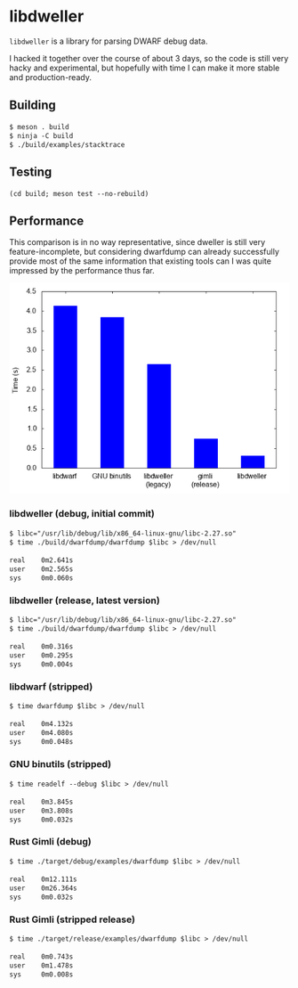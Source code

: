 # libdweller

`libdweller` is a library for parsing DWARF debug data.

I hacked it together over the course of about 3 days, so the code is still
very hacky and experimental, but hopefully with time I can make it more
stable and production-ready.

## Building

```
$ meson . build
$ ninja -C build
$ ./build/examples/stacktrace
```

## Testing

```
(cd build; meson test --no-rebuild)
```

## Performance

This comparison is in no way representative, since dweller is still very
feature-incomplete, but considering dwarfdump can already successfully provide
most of the same information that existing tools can I was quite impressed by
the performance thus far.

![Benchmark plot](./docs/bench.png)

### libdweller (debug, initial commit)

```
$ libc="/usr/lib/debug/lib/x86_64-linux-gnu/libc-2.27.so"
$ time ./build/dwarfdump/dwarfdump $libc > /dev/null

real    0m2.641s
user    0m2.565s
sys     0m0.060s
```

### libdweller (release, latest version)

```
$ libc="/usr/lib/debug/lib/x86_64-linux-gnu/libc-2.27.so"
$ time ./build/dwarfdump/dwarfdump $libc > /dev/null

real    0m0.316s
user    0m0.295s
sys     0m0.004s
```

### libdwarf (stripped)

```
$ time dwarfdump $libc > /dev/null

real    0m4.132s
user    0m4.080s
sys     0m0.048s
```

### GNU binutils (stripped)

```
$ time readelf --debug $libc > /dev/null

real    0m3.845s
user    0m3.808s
sys     0m0.032s
```

### Rust Gimli (debug)

```
$ time ./target/debug/examples/dwarfdump $libc > /dev/null

real    0m12.111s
user    0m26.364s
sys     0m0.032s
```

### Rust Gimli (stripped release)

```
$ time ./target/release/examples/dwarfdump $libc > /dev/null

real    0m0.743s
user    0m1.478s
sys     0m0.008s
```
